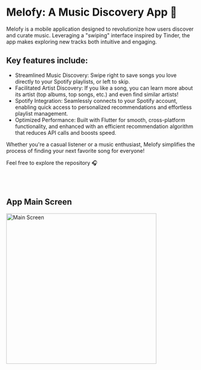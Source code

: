 # Melofy: A Music Discovery App 🎵

Melofy is a mobile application designed to revolutionize how users discover and curate music. Leveraging a "swiping" interface inspired by Tinder, the app makes exploring new tracks both intuitive and engaging.

## Key features include:

- Streamlined Music Discovery: Swipe right to save songs you love directly to your Spotify playlists, or left to skip.
- Facilitated Artist Discovery: If you like a song, you can learn more about its artist (top albums, top songs, etc.) and even find similar artists! 
- Spotify Integration: Seamlessly connects to your Spotify account, enabling quick access to personalized recommendations and effortless playlist management.
- Optimized Performance: Built with Flutter for smooth, cross-platform functionality, and enhanced with an efficient recommendation algorithm that reduces API calls and boosts speed.
  
Whether you're a casual listener or a music enthusiast, Melofy simplifies the process of finding your next favorite song for everyone!

Feel free to explore the repository 🎧

<br />
<br />

## App Main Screen

<img src="https://github.com/user-attachments/assets/688bde92-1152-4b5d-a8e4-b7f727a7044a" alt="Main Screen" width="400">

